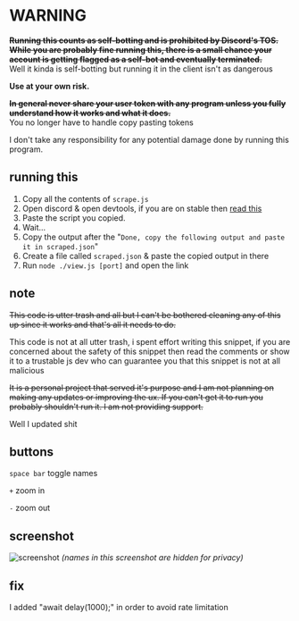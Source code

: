 # WARNING

~~**Running this counts as self-botting and is prohibited by Discord's TOS. While you are probably fine running this, there is a small chance your account is getting flagged as a self-bot and eventually terminated.**~~\
Well it kinda is self-botting but running it in the client isn't as dangerous

**Use at your own risk.**

~~**In general never share your user token with any program unless you fully understand how it works and what it does.**~~\
You no longer have to handle copy pasting tokens

I don't take any responsibility for any potential damage done by running this program.

## running this

1. Copy all the contents of `scrape.js`
2. Open discord & open devtools, if you are on stable then [read this](https://twitter.com/DiscordPreviews/status/1486003718063632386)
3. Paste the script you copied.
4. Wait...
5. Copy the output after the "`Done, copy the following output and paste it in scraped.json`"
6. Create a file called `scraped.json` & paste the copied output in there
7. Run `node ./view.js [port]` and open the link

## note

~~This code is utter trash and all but I can't be bothered cleaning any of this up since it works and that's all it needs to do.~~

This code is not at all utter trash, i spent effort writing this snippet,
if you are concerned about the safety of this snippet then read the comments or
show it to a trustable js dev who can guarantee you that this snippet is not at all malicious

~~It is a personal project that served it's purpose and I am not planning
on making any updates or improving the ux. If you can't get it to run
you probably shouldn't run it. I am not providing support.~~

Well I updated shit

## buttons

`space bar` toggle names

`+` zoom in

`-` zoom out

## screenshot

![screenshot](https://cdn.discordapp.com/attachments/816810550519660584/934757323547754526/unknown.png)
*(names in this screenshot are hidden for privacy)*

## fix

I added "await delay(1000);" in order to avoid rate limitation 
